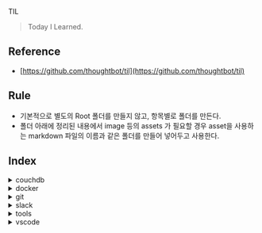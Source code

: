 TIL

> Today I Learned.

## Reference

- [https://github.com/thoughtbot/til](https://github.com/thoughtbot/til)

## Rule

- 기본적으로 별도의 Root 폴더를 만들지 않고, 항목별로 폴더를 만든다.
- 폴더 아래에 정리된 내용에서 image 등의 assets 가 필요할 경우 asset을 사용하는 markdown 파일의 이름과 같은 폴더를 만들어 넣어두고 사용한다.

## Index

<details>
    <summary>couchdb</summary>

- [how to use selector?](./couchDB/how-to-use-selector.md)

</details>

<details>
    <summary>docker</summary>
- [how to filter containers by container name?](./docker/how-to-filter-by-container-name.md)

</details>

<details>
    <summary>git</summary>
- [how to save git credential?](./git/how-to-save-credential.md)

</details>

<details>
    <summary>slack</summary>

- [how to install slack app?](./slack/how-to-install-app.md)

</details>

<details>
    <summary>tools</summary>

- [peek](./tools/peek.md)
- [scrimba](./tools/scrimba.md)

</details>

<details>
    <summary>vscode</summary>

- [how to make vscode extention?](./vscode/how-to-make-extention.md)

</details>